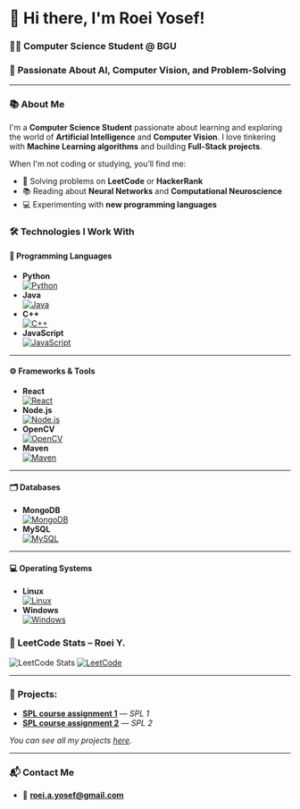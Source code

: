 # 👋 Hi there, I'm Roei Yosef!  
### 🧑‍🎓 **Computer Science Student @ BGU**  
### 🚀 **Passionate About AI, Computer Vision, and Problem-Solving**

---

### 📚 **About Me**
I'm a **Computer Science Student** passionate about learning and exploring the world of **Artificial Intelligence** and **Computer Vision**. I love tinkering with **Machine Learning algorithms** and building **Full-Stack projects**.

When I'm not coding or studying, you’ll find me:  
- 🧠 Solving problems on **LeetCode** or **HackerRank**  
- 📚 Reading about **Neural Networks** and **Computational Neuroscience**  
- 💻 Experimenting with **new programming languages**


### 🛠️ **Technologies I Work With**

#### 🧠 **Programming Languages**
- **Python**  
  [![Python](https://skillicons.dev/icons?i=python)](https://skillicons.dev)  
- **Java**  
  [![Java](https://skillicons.dev/icons?i=java)](https://skillicons.dev)  
- **C++**  
  [![C++](https://skillicons.dev/icons?i=cpp)](https://skillicons.dev)  
- **JavaScript**  
  [![JavaScript](https://skillicons.dev/icons?i=javascript)](https://skillicons.dev)  

---

#### ⚙️ **Frameworks & Tools**
- **React**  
  [![React](https://skillicons.dev/icons?i=react)](https://skillicons.dev)  
- **Node.js**  
  [![Node.js](https://skillicons.dev/icons?i=nodejs)](https://skillicons.dev)  
- **OpenCV**  
  [![OpenCV](https://skillicons.dev/icons?i=opencv)](https://skillicons.dev)  
- **Maven**  
  [![Maven](https://skillicons.dev/icons?i=maven)](https://skillicons.dev)  

---

#### 🗂️ **Databases**
- **MongoDB**  
  [![MongoDB](https://skillicons.dev/icons?i=mongodb)](https://skillicons.dev)  
- **MySQL**  
  [![MySQL](https://skillicons.dev/icons?i=mysql)](https://skillicons.dev)  

---

#### 💻 **Operating Systems**
- **Linux**  
  [![Linux](https://skillicons.dev/icons?i=linux)](https://skillicons.dev)  
- **Windows**  
  [![Windows](https://skillicons.dev/icons?i=windows)](https://skillicons.dev) 



### 🧠 **LeetCode Stats – Roei Y.**
![LeetCode Stats](https://leetcard.jacoblin.cool/user8771oX?theme=dark&font=Monsterrat)
[![LeetCode](https://img.shields.io/badge/LeetCode-Roei_Yellow?style=for-the-badge&logo=leetcode)](https://leetcode.com/user8771oX/)

---

### 💼 **Projects:**

-  **[SPL course assignment 1](https://github.com/roeiyosef/FinalSPL1)** — *SPL 1*
-  **[SPL course assignment 2](https://github.com/roeiyosef/SPL2)** — *SPL 2*

*You can see all my projects [here](https://github.com/roeiyosef?tab=repositories).*

---

### 📬 **Contact Me**
- 📧 **[roei.a.yosef@gmail.com](mailto:roei.a.yosef@gmail.com)**  
